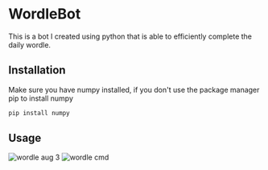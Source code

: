 # WordleBot
This is a bot I created using python that is able to efficiently complete the daily wordle.

## Installation
Make sure you have numpy installed, if you don't use the package manager pip to install numpy

```bash
pip install numpy
```

## Usage
![wordle aug 3](https://user-images.githubusercontent.com/104728253/182633919-a5819482-8218-4fd2-84eb-aa50d5735864.jpg)
![wordle cmd](https://user-images.githubusercontent.com/104728253/182633944-6a1eea63-59bc-453f-836e-bcf48cea5494.jpg)
